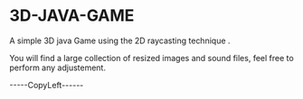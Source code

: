 # 3D-JAVA-GAME

A simple 3D java Game using the 2D raycasting technique .

You will find a large collection of resized images and sound files, feel free to perform any adjustement.



-----CopyLeft------
